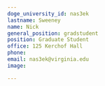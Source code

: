 ```yaml
---
doge_university_id: nas3ek
lastname: Sweeney
name: Nick
general_position: gradstudent
position: Graduate Student
office: 125 Kerchof Hall
phone: 
email: nas3ek@virginia.edu
image: 

---
```

